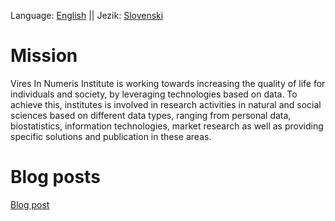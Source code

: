 Language: [English](README.md) || Jezik: [Slovenski](README_SLO)

# Mission

Vires In Numeris Institute is working towards increasing the quality of life for individuals and society, by leveraging technologies based on data. To achieve this, institutes is involved in research activities in natural and social sciences based on different data types, ranging from personal data, biostatistics, information technologies, market research as well as providing specific solutions and publication in these areas.

# Blog posts

[Blog post ](./posts/en/first-post)
